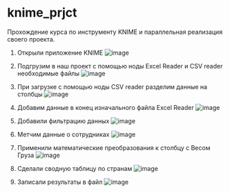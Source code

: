 # knime_prjct
Прохождение курса по инструменту KNIME и параллельная реализация своего проекта.

1. Открыли приложение KNIME
![image](https://github.com/ZhDmitriy/knime_prjct/assets/141666797/0b09dd96-2ddc-4a67-b7cb-7e5551abcd99)

2. Подгрузим в наш проект с помощью ноды Excel Reader и CSV reader необходимые файлы
![image](https://github.com/ZhDmitriy/knime_prjct/assets/141666797/2a9cf6fb-fef0-4373-9a4f-134bb791e0f9)

3. При загрузке с помощью ноды CSV reader разделим данные на столбцы
![image](https://github.com/ZhDmitriy/knime_prjct/assets/141666797/2ed0fa33-10d3-4571-a021-9d4bb594cbb5)

4. Добавим данные в конец изначального файла Excel Reader
![image](https://github.com/ZhDmitriy/knime_prjct/assets/141666797/8409adc6-2c7b-4775-b3a5-f6d5224e8a8d)

5. Добавили фильтрацию данных
![image](https://github.com/ZhDmitriy/knime_prjct/assets/141666797/f1112984-4b1b-49eb-ac8e-1fbf10bd3fbf)

6. Метчим данные о сотрудниках
![image](https://github.com/ZhDmitriy/knime_prjct/assets/141666797/e085bdde-300c-4688-8f47-7ec18d2607ce)

7. Применили математические преобразования к столбцу с Весом Груза
![image](https://github.com/ZhDmitriy/knime_prjct/assets/141666797/bd5e4d6f-d79f-446e-a3e2-4b07ce5e2e6c)

8. Сделали сводную таблицу по странам
![image](https://github.com/ZhDmitriy/knime_prjct/assets/141666797/25d6f9c0-e042-4bd9-aac8-d6874d845017)

9. Записали результаты в файл
![image](https://github.com/ZhDmitriy/knime_prjct/assets/141666797/f0b63133-ca1a-4821-809f-ca5972e8be33)
